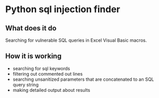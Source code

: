 # Python sql injection finder
## What does it do
Searching for vulnerable SQL queries in Excel Visual Basic macros.
## How it is working
* searching for sql keywords
* filtering out commented out lines
* searching unsanitized parameters that are concatenated to an SQL query string
* making detailed output about results
